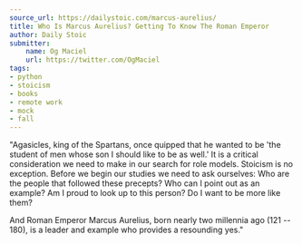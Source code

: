 ```yaml
---
source_url: https://dailystoic.com/marcus-aurelius/
title: Who Is Marcus Aurelius? Getting To Know The Roman Emperor
author: Daily Stoic
submitter:
    name: Og Maciel
    url: https://twitter.com/OgMaciel
tags:
- python
- stoicism
- books
- remote work
- mock
- fall
---
```


"Agasicles, king of the Spartans, once quipped that he wanted to be 'the student of men whose son I should like to be as well.' It is a critical consideration we need to make in our search for role models. Stoicism is no exception. Before we begin our studies we need to ask ourselves: Who are the people that followed these precepts? Who can I point out as an example? Am I proud to look up to this person? Do I want to be more like them?

And Roman Emperor Marcus Aurelius, born nearly two millennia ago (121 -- 180), is a leader and example who provides a resounding yes." 

